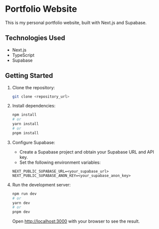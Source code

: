 # Portfolio Website

This is my personal portfolio website, built with Next.js and Supabase.

## Technologies Used

* Next.js
* TypeScript
* Supabase

## Getting Started

1. Clone the repository:

    ```bash
    git clone <repository_url>
    ```

2. Install dependencies:

    ```bash
    npm install
    # or
    yarn install
    # or
    pnpm install
    ```

3. Configure Supabase:

    * Create a Supabase project and obtain your Supabase URL and API key.
    * Set the following environment variables:

    ```env
    NEXT_PUBLIC_SUPABASE_URL=<your_supabase_url>
    NEXT_PUBLIC_SUPABASE_ANON_KEY=<your_supabase_anon_key>
    ```

4. Run the development server:

    ```bash
    npm run dev
    # or
    yarn dev
    # or
    pnpm dev
    ```

    Open [http://localhost:3000](http://localhost:3000) with your browser to see the result.
